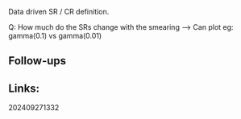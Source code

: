 
Data driven SR / CR definition. 

Q: How much do the SRs change with the smearing
--> Can plot eg: gamma(0.1) vs gamma(0.01) 

## Follow-ups


## Links: 



202409271332
